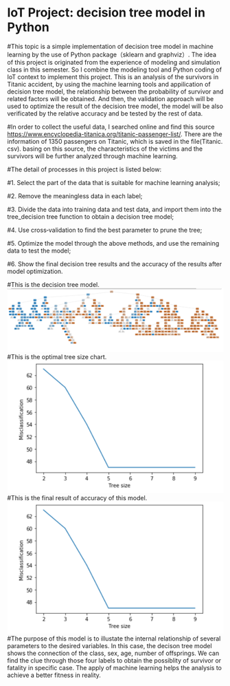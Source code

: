 # IoT Project: decision tree model in Python


#This topic is a simple implementation of decision tree model in machine learning by the use of Python package（sklearn and graphviz）. The idea of this project is originated from the experience of modeling and simulation class in this semester. So I combine the modeling tool and Python coding of IoT context to implement this project. This is an analysis of the survivors in Titanic accident, by using the machine learning tools and appilication of decision tree model, the relationship between the probability of survivor and related factors will be obtained. And then, the validation approach will be used to optimize the result of the decision tree model, the model will be also verificated by the relative accuracy and be tested by the rest of data. 

#In order to collect the useful data, I searched online and find this source https://www.encyclopedia-titanica.org/titanic-passenger-list/. There are the information of 1350 passengers on Titanic, which is saved in the file(Titanic. csv). basing on this source, the characteristics of the victims and the survivors will be further analyzed through machine learning. 

#The detail of processes in this project is listed below:

#1. Select the part of the data that is suitable for machine learning analysis; 

#2. Remove the meaningless data in each label;

#3. Divide the data into training data and test data, and import them into the tree_decision tree function to obtain a decision tree model;

#4. Use cross‐validation to find the best parameter to prune the tree;

#5. Optimize the model through the above methods, and use the remaining data to test the model;

#6. Show the final decision tree results and the accuracy of the results after model optimization.

#This is the decision tree model.
![image](https://github.com/Yuxuan291/ee629/blob/main/be6d689ff917d143f054cf8efbeb637.png)
#This is the optimal tree size chart.
![image](https://github.com/Yuxuan291/ee629/blob/main/09bec02344cfcbcaea307d9e9bc1cfc.png)
#This is the final result of accuracy of this model.
![image](https://github.com/Yuxuan291/ee629/blob/main/09bec02344cfcbcaea307d9e9bc1cfc.png)
#The purpose of this model is to illustate the internal relationship of several parameters to the desired variables. In this case, the decison tree model shows the connection of the class, sex, age, number of offsprings. We can find the clue through those four labels to obtain the possiblity of survivor or fatality in specific case. The apply of machine learning helps the analysis to achieve a better fitness in reality.
